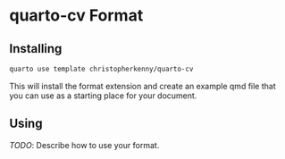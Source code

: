 # quarto-cv Format

## Installing


```bash
quarto use template christopherkenny/quarto-cv
```

This will install the format extension and create an example qmd file
that you can use as a starting place for your document.

## Using

_TODO_: Describe how to use your format.
